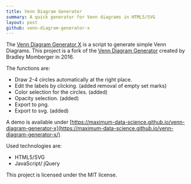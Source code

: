 ```yaml
---
title: Venn Diagram Generator
summary: A quick generator for Venn diagrams in HTML5/SVG
layout: post
github: venn-diagram-generator-x
---
```


The [Venn Diagram Generator X](https://github.com/maximum-data-science/venn-diagram-generator-x) is a script to generate simple Venn Diagrams.
This project is a fork of the [Venn Diagram Generator](https://github.com/airhadoken/venn-diagram-generator) created by Bradley Momberger in 2016.

The functions are:
- Draw 2-4 circles automatically at the right place.
- Edit the labels by clicking. (added removal of empty set marks)
- Color selection for the circles. (added)
- Opacity selection. (added)
- Export to png.
- Export to svg. (added)

A demo is available under [https://maximum-data-science.github.io/venn-diagram-generator-x](https://maximum-data-science.github.io/venn-diagram-generator-x/)

Used technologies are:
- HTML5/SVG
- JavaScript/ jQuery

This project is licensed under the MIT license.
